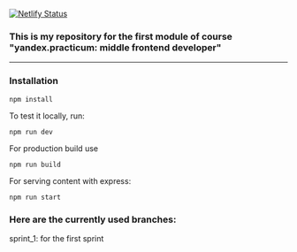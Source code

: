 [![Netlify Status](https://api.netlify.com/api/v1/badges/26331daa-8e5d-4c85-b170-dc7423f5b95e/deploy-status)](https://app.netlify.com/sites/preeminent-rabanadas-f8f10c/deploys)

### This is my repository for the first module of course "yandex.practicum: middle frontend developer"

---

### Installation

```
npm install
```

To test it locally, run:
```
npm run dev
```

For production build use
```
npm run build
```

For serving content with express:
```
npm run start
```

### Here are the currently used branches:
sprint_1: for the first sprint

